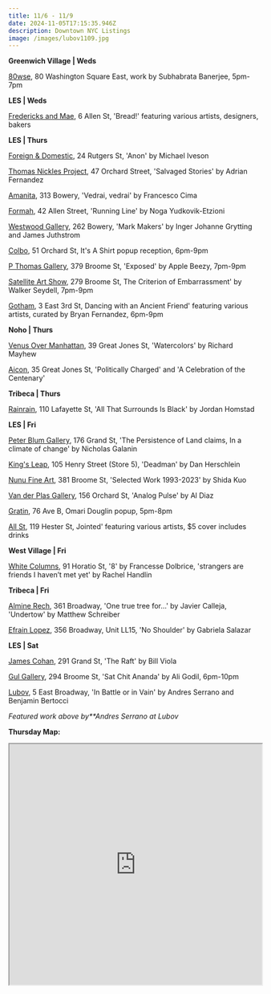 ```yaml
---
title: 11/6 - 11/9
date: 2024-11-05T17:15:35.946Z
description: Downtown NYC Listings
image: /images/lubov1109.jpg
---
```

**Greenwich Village | Weds**

[80wse](https://80wse.org/), 80 Washington Square East, work by Subhabrata Banerjee, 5pm-7pm

**L﻿ES | Weds**

[Fredericks and Mae](https://www.instagram.com/fredericksandmae), 6 Allen St, 'Bread!' featuring various artists, designers, bakers

**L﻿ES | Thurs**

[Foreign & Domestic](https://foreigndomestic.io/), 24 Rutgers St, 'Anon' by Michael Iveson

[Thomas Nickles Project](https://www.thomasnickles.com/exhibitions/37-salvaged-stories-adrian-fernandez/), 47 Orchard Street, 'Salvaged Stories' by Adrian Fernandez

[Amanita](https://spazioamanita.com/Exhibitions/Vedraivedrai), 313 Bowery, 'Vedrai, vedrai' by Francesco Cima

[Formah](https://theformah.com/), 42 Allen Street, 'Running Line' by Noga Yudkovik-Etzioni

[Westwood Gallery](https://westwoodgallery.com/exhibitions/139-mark-makers-inger-johanne-grytting-and-james-juthstrom/press_release_text/), 262 Bowery, 'Mark Makers' by Inger Johanne Grytting and James Juthstrom

[Colbo](https://www.instagram.com/colbo.nyc), 51 Orchard St, It's A Shirt popup reception, 6pm-9pm

[P Thomas Gallery](https://www.instagram.com/applebeezy_), 379 Broome St, 'Exposed' by Apple Beezy, 7pm-9pm

[Satellite Art Show](https://www.instagram.com/satelliteartshow), 279 Broome St, The Criterion of Embarrassment' by Walker Seydell, 7pm-9pm

[Gotham](https://www.instagram.com/gotham.ny), 3 East 3rd St, Dancing with an Ancient Friend' featuring various artists, curated by Bryan Fernandez, 6pm-9pm

**N﻿oho | Thurs**

[Venus Over Manhattan](https://www.venusovermanhattan.com/exhibitions/richard-mayhew-watercolor), 39 Great Jones St, 'Watercolors' by Richard Mayhew

[Aicon](https://www.aicon.art/exhibitions/francis-newton-souza2), 35 Great Jones St, 'Politically Charged' and 'A Celebration of the Centenary'

**Tribeca | Thurs**

[Rainrain](https://www.rainraingallery.com/about), 110 Lafayette St, 'All That Surrounds Is Black' by Jordan Homstad

**L﻿ES | Fri**

[Peter Blum Gallery](https://www.peterblumgallery.com/exhibitions/nicholas-galanin3), 176 Grand St, 'The Persistence of Land claims, In a climate of change' by Nicholas Galanin

[King's Leap](https://www.kingsleapfinearts.com/), 105 Henry Street (Store 5), 'Deadman' by Dan Herschlein

[Nunu Fine Art](https://www.nunufineart.com/shida-kuo-selected-work-19932023), 381 Broome St, 'Selected Work 1993-2023' by  Shida Kuo

[Van der Plas Gallery](https://www.vanderplasgallery.com/), 156 Orchard St, 'Analog Pulse' by Al Diaz

[Gratin](https://www.gratin.com/exhibitions/), 76 Ave B, Omari Douglin popup, 5pm-8pm

[All St](https://allstnyc.com/), 119 Hester St, Jointed' featuring various artists, $5 cover includes drinks

**W﻿est Village | Fri**

[White Columns](https://whitecolumns.org/), 91 Horatio St, '8' by Francesse Dolbrice, 'strangers are friends I haven’t met yet' by Rachel Handlin

**Tribeca | Fri**

[Almine Rech](https://www.alminerech.com/), 361 Broadway, 'One true tree for...' by Javier Calleja, 'Undertow' by Matthew Schreiber

[Efrain Lopez](https://efrainlopez.co/), 356 Broadway, Unit LL15, 'No Shoulder' by Gabriela Salazar

**LES | Sat**

[James Cohan](https://www.jamescohan.com/exhibitions/bill-viola10), 291 Grand St, 'The Raft' by Bill Viola

[G﻿ul Gallery](https://www.instagram.com/houseofgul), 294 Broome St, 'Sat Chit Ananda' by Ali Godil, 6pm-10pm

[Lubov](https://lubov.nyc/), 5 East Broadway, 'In Battle or in Vain' by Andres Serrano and Benjamin Bertocci

*F﻿eatured work above by\*\*Andres Serrano at Lubov*

**T﻿hursday Map:**

<iframe src="https://www.google.com/maps/d/u/1/embed?mid=1MVGV50IdYM2qPsPgIXdwo6RRUT6UAw4&ehbc=2E312F" width="100%" height="480"></iframe>